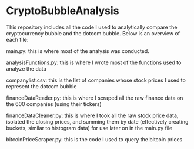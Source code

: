 # CryptoBubbleAnalysis

This repository includes all the code I used to analytically compare the cryptocurrency bubble and the dotcom bubble. Below is an overview of each file: 

main.py: this is where most of the analysis was conducted. 

analysisFunctions.py: this is where I wrote most of the functions used to analyze the data

companylist.csv: this is the list of companies whose stock prices I used to represent the dotcom bubble

financeDataReader.py: this is where I scraped all the raw finance data on the 600 companies (using their tickers)

financeDataCleaner.py: this is where I took all the raw stock price data, isolated the closing prices, and summing them by date (effectively creating buckets, similar to histogram data) for use later on in the main.py file

bitcoinPriceScraper.py: this is the code I used to query the bitcoin prices